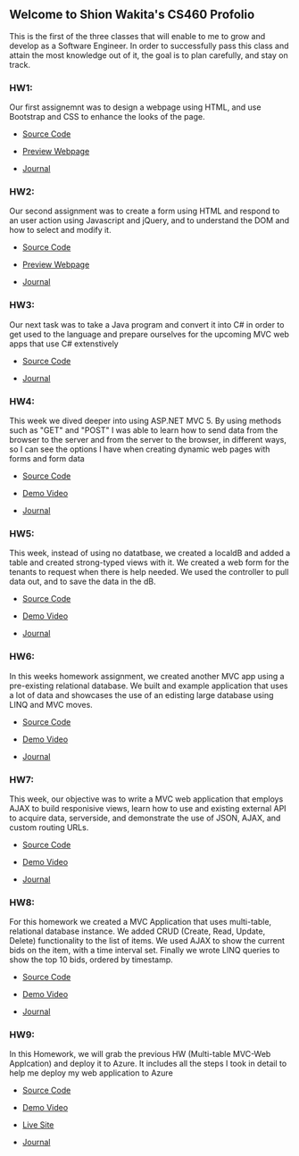 ## Welcome to Shion Wakita's CS460 Profolio

This is the first of the three classes that will enable to me to grow and develop as a Software Engineer. In order to successfully pass this class and attain the most knowledge out of it, the goal is to plan carefully, and stay on track. 



### HW1:

Our first assignemnt was to design a webpage using HTML, and use Bootstrap and CSS to enhance the looks of the page.

* [Source Code](https://github.com/swakita14/swakita14.github.io/tree/master/HW1)

* [Preview Webpage](https://swakita14.github.io/HW1/hw1.html)

* [Journal](https://swakita14.github.io/HW1/index.html)


### HW2:

Our second assignment was to create a form using HTML and respond to an user action using Javascript and jQuery, and to understand the DOM and how to select and modify it.

* [Source Code](https://github.com/swakita14/swakita14.github.io/tree/master/HW2)

* [Preview Webpage](https://swakita14.github.io/HW2/hw1.html)

* [Journal](https://swakita14.github.io/HW2/index.html)


### HW3:

Our next task was to take a Java program and convert it into C# in order to get used to the language and prepare ourselves for the upcoming MVC web apps that use C# extenstively 

* [Source Code](https://github.com/swakita14/swakita14.github.io/tree/master/HW3)

* [Journal](https://swakita14.github.io/HW3/)

### HW4:

This week we dived deeper into using ASP.NET MVC 5. By using methods such as "GET" and "POST" I was able to learn how to send data from the browser to the server and from the server to the browser, in different ways, so I can see the options I have when creating dynamic web pages with forms and form data

* [Source Code](https://github.com/swakita14/swakita14.github.io/tree/master/HW4)

* [Demo Video](https://youtu.be/WKAEgg2KWg4)

* [Journal](https://swakita14.github.io/HW4/)

### HW5:

This week, instead of using no datatbase, we created a localdB and added a table and created strong-typed views with it. We created a web form for the tenants to request when there is help needed. We used the controller to pull data out, and to save the data in the dB. 

* [Source Code](https://github.com/swakita14/swakita14.github.io/tree/master/HW5)

* [Demo Video](https://www.youtube.com/watch?v=v9qrLMEKo9g&t=20s)

* [Journal](https://swakita14.github.io/HW5/)

### HW6:

In this weeks homework assignment, we created another MVC app using a pre-existing relational database. We built and example application that uses a lot of data and showcases the use of an edisting large database using LINQ and MVC moves. 

* [Source Code](https://github.com/swakita14/swakita14.github.io/tree/master/HW6)

* [Demo Video](https://youtu.be/i8jkJDDin_c)

* [Journal](https://swakita14.github.io/HW6/)

### HW7:

This week, our objective was to write a MVC web application that employs AJAX to build responisive views, learn how to use and existing external API to acquire data, serverside, and demonstrate the use of JSON, AJAX, and custom routing URLs.


* [Source Code](https://github.com/swakita14/swakita14.github.io/tree/master/HW7)

* [Demo Video](https://www.youtube.com/watch?v=gTv8FzgwHOo&t=1s)

* [Journal](https://swakita14.github.io/HW7/)

### HW8:

For this homework we created a MVC Application that uses multi-table, relational database instance. We added CRUD (Create, Read, Update, Delete) functionality to the list of items. We used AJAX to show the current bids on the item, with a time interval set. Finally we wrote LINQ queries to show the top 10 bids, ordered by timestamp. 


* [Source Code](https://github.com/swakita14/swakita14.github.io/tree/master/HW8)

* [Demo Video](https://drive.google.com/file/d/1ZOrxsmHbXGx5mhjUNeu3I3KiRL4dIktr/view?usp=sharing)

* [Journal](https://swakita14.github.io/HW8/)

### HW9:

In this Homework, we will grab the previous HW (Multi-table MVC-Web Applcation) and deploy it to Azure. It includes all the steps I took in detail to help me deploy my web application to Azure


* [Source Code](https://github.com/swakita14/swakita14.github.io/tree/master/HW9)

* [Demo Video](https://drive.google.com/file/d/1ZOrxsmHbXGx5mhjUNeu3I3KiRL4dIktr/view?usp=sharing)

* [Live Site](https://cs-460-hw9.azurewebsites.net)

* [Journal](https://swakita14.github.io/HW9/)


